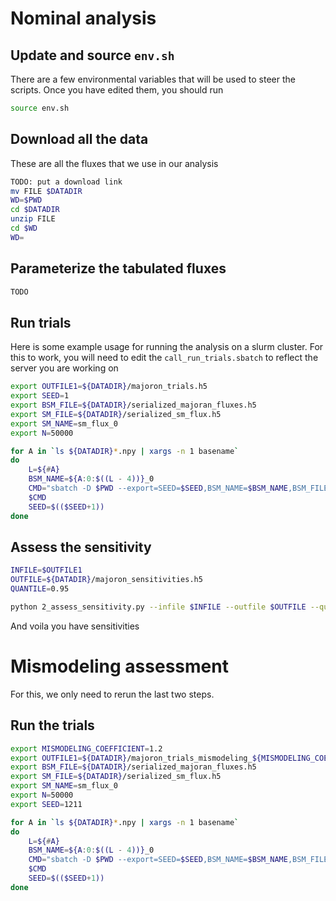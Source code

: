 # Nominal analysis

## Update and source `env.sh`

There are a few environmental variables that will be used to steer the scripts. Once you have edited them, you should run

```bash
source env.sh
```

## Download all the data

These are all the fluxes that we use in our analysis

```bash
TODO: put a download link
mv FILE $DATADIR
WD=$PWD
cd $DATADIR
unzip FILE
cd $WD
WD=
```

## Parameterize the tabulated fluxes

```bash
TODO
```

## Run trials

Here is some example usage for running the analysis on a slurm cluster. For this to work, you will need to edit the `call_run_trials.sbatch` to reflect the server you are working on

```bash
export OUTFILE1=${DATADIR}/majoron_trials.h5
export SEED=1
export BSM_FILE=${DATADIR}/serialized_majoran_fluxes.h5
export SM_FILE=${DATADIR}/serialized_sm_flux.h5
export SM_NAME=sm_flux_0
export N=50000

for A in `ls ${DATADIR}*.npy | xargs -n 1 basename`
do 
    L=${#A}
    BSM_NAME=${A:0:$((L - 4))}_0
    CMD="sbatch -D $PWD --export=SEED=$SEED,BSM_NAME=$BSM_NAME,BSM_FILE=$BSM_FILE,SM_FILE=$SM_FILE,SM_NAME=$SM_NAME,OUTFILE=$OUTFILE1,N=$N call_run_trials.sbatch"
    $CMD
    SEED=$(($SEED+1))
done
```

## Assess the sensitivity

```bash
INFILE=$OUTFILE1
OUTFILE=${DATADIR}/majoron_sensitivities.h5
QUANTILE=0.95

python 2_assess_sensitivity.py --infile $INFILE --outfile $OUTFILE --quantile $QUANTILE
```

And voila you have sensitivities

# Mismodeling assessment

For this, we only need to rerun the last two steps.

## Run the trials

```bash
export MISMODELING_COEFFICIENT=1.2
export OUTFILE1=${DATADIR}/majoron_trials_mismodeling_${MISMODELING_COEFFICIENT}.h5
export BSM_FILE=${DATADIR}/serialized_majoran_fluxes.h5
export SM_FILE=${DATADIR}/serialized_sm_flux.h5
export SM_NAME=sm_flux_0
export N=50000
export SEED=1211

for A in `ls ${DATADIR}*.npy | xargs -n 1 basename`
do 
    L=${#A}
    BSM_NAME=${A:0:$((L - 4))}_0
    CMD="sbatch -D $PWD --export=SEED=$SEED,BSM_NAME=$BSM_NAME,BSM_FILE=$BSM_FILE,SM_FILE=$SM_FILE,SM_NAME=$SM_NAME,OUTFILE=$OUTFILE1,N=$N,MISMODELING_COEFFICIENT=$MISMODELING_COEFFICIENT call_run_trials.sbatch"
    $CMD
    SEED=$(($SEED+1))
done
```
